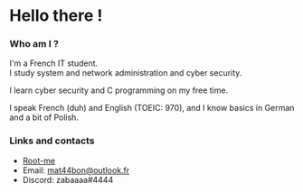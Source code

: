 # Hello there !

### Who am I ?

I'm a French IT student.<br>I study system and network administration and cyber security.<br>

I learn cyber security and C programming on my free time.

I speak French (duh) and English (TOEIC: 970), and I know basics in German and a bit of Polish.

### Links and contacts

* [Root-me](https://www.root-me.org/zabaaaa)
* Email: mat44bon@outlook.fr
* Discord: zabaaaa#4444
